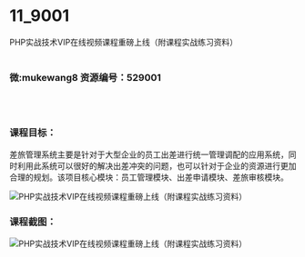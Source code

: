 # 11_9001
PHP实战技术VIP在线视频课程重磅上线（附课程实战练习资料）
<br/></br>
<h3>微:mukewang8 资源编号：529001</h3>
<br/></br>
<h3>课程目标：</h3>
<p>差旅管理系统主要是针对于大型企业的员工出差进行统一管理调配的应用系统，同时利用此系统可以很好的解决出差冲突的问题，也可以针对于企业的资源进行更加合理的规划。该项目核心模块：员工管理模块、出差申请模块、差旅审核模块。</p>
<p><img src="https://www.ko996.com/wp-content/uploads/img/2019/11/1-100-300x169.png" alt="PHP实战技术VIP在线视频课程重磅上线（附课程实战练习资料）"></p>
<h3>课程截图：</h3>
<p><img src="https://www.ko996.com/wp-content/uploads/img/2019/11/11111-26.jpg" alt="PHP实战技术VIP在线视频课程重磅上线（附课程实战练习资料）"></p>
<p>&nbsp;</p>
